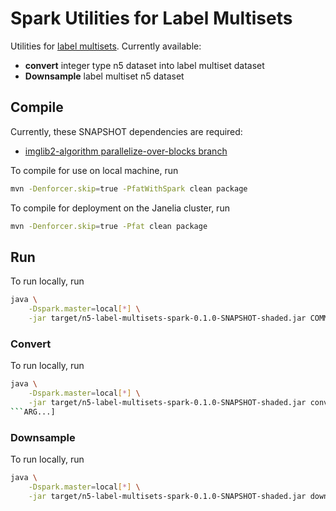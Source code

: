 # Spark Utilities for Label Multisets

Utilities for [label multisets](https://github.com/saalfeldlab/n5-label-multisets). Currently available:
 - **convert** integer type n5 dataset into label multiset dataset
 - **Downsample** label multiset n5 dataset

## Compile

Currently, these SNAPSHOT dependencies are required:
 - [imglib2-algorithm parallelize-over-blocks branch](https://github.com/hanslovsky/imglib2-algorithm/tree/parallelize-over-blocks)

To compile for use on local machine, run
```bash
mvn -Denforcer.skip=true -PfatWithSpark clean package
```

To compile for deployment on the Janelia cluster, run
```bash
mvn -Denforcer.skip=true -Pfat clean package
```

## Run
To run locally, run
```bash
java \
    -Dspark.master=local[*] \
    -jar target/n5-label-multisets-spark-0.1.0-SNAPSHOT-shaded.jar COMMAND [--help/-h] [COMMAND ARG...]
```

### Convert
To run locally, run
```bash
java \
    -Dspark.master=local[*] \
    -jar target/n5-label-multisets-spark-0.1.0-SNAPSHOT-shaded.jar convert [--help/-h] [ARG...]
```ARG...]
```

### Downsample
To run locally, run
```bash
java \
    -Dspark.master=local[*] \
    -jar target/n5-label-multisets-spark-0.1.0-SNAPSHOT-shaded.jar downsample [--help/-h] [ARG...]
```
